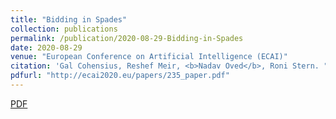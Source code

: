 ```yaml
---
title: "Bidding in Spades"
collection: publications
permalink: /publication/2020-08-29-Bidding-in-Spades
date: 2020-08-29
venue: "European Conference on Artificial Intelligence (ECAI)"
citation: 'Gal Cohensius, Reshef Meir, <b>Nadav Oved</b>, Roni Stern. "Bidding in Spades." <i>Proceedings of the 24th European Conference on Artificial Intelligence</i>.'
pdfurl: "http://ecai2020.eu/papers/235_paper.pdf"
---  
```

<a href='http://ecai2020.eu/papers/235_paper.pdf'>PDF</a>
&nbsp;&nbsp;&nbsp;&nbsp;

